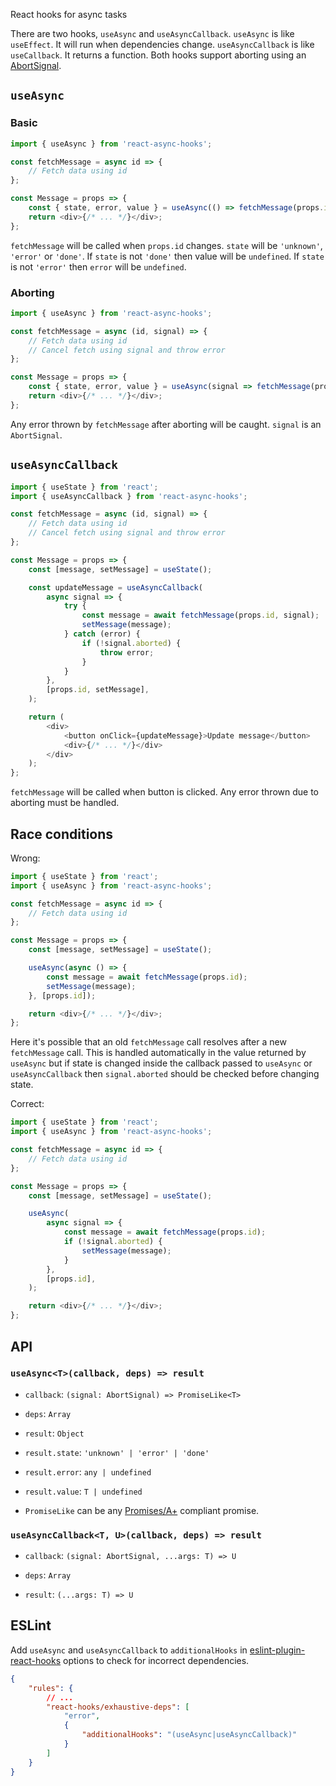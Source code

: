 React hooks for async tasks

There are two hooks, `useAsync` and `useAsyncCallback`. `useAsync` is like `useEffect`. It will run
when dependencies change. `useAsyncCallback` is like `useCallback`. It returns a function. Both
hooks support aborting using an
[AbortSignal](https://developer.mozilla.org/en-US/docs/Web/API/AbortSignal).

## `useAsync`

### Basic

```js
import { useAsync } from 'react-async-hooks';

const fetchMessage = async id => {
    // Fetch data using id
};

const Message = props => {
    const { state, error, value } = useAsync(() => fetchMessage(props.id), [props.id]);
    return <div>{/* ... */}</div>;
};
```

`fetchMessage` will be called when `props.id` changes. `state` will be `'unknown'`, `'error'` or
`'done'`. If `state` is not `'done'` then value will be `undefined`. If `state` is not `'error'`
then `error` will be `undefined`.

### Aborting

```js
import { useAsync } from 'react-async-hooks';

const fetchMessage = async (id, signal) => {
    // Fetch data using id
    // Cancel fetch using signal and throw error
};

const Message = props => {
    const { state, error, value } = useAsync(signal => fetchMessage(props.id, signal), [props.id]);
    return <div>{/* ... */}</div>;
};
```

Any error thrown by `fetchMessage` after aborting will be caught. `signal` is an `AbortSignal`.

## `useAsyncCallback`

```js
import { useState } from 'react';
import { useAsyncCallback } from 'react-async-hooks';

const fetchMessage = async (id, signal) => {
    // Fetch data using id
    // Cancel fetch using signal and throw error
};

const Message = props => {
    const [message, setMessage] = useState();

    const updateMessage = useAsyncCallback(
        async signal => {
            try {
                const message = await fetchMessage(props.id, signal);
                setMessage(message);
            } catch (error) {
                if (!signal.aborted) {
                    throw error;
                }
            }
        },
        [props.id, setMessage],
    );

    return (
        <div>
            <button onClick={updateMessage}>Update message</button>
            <div>{/* ... */}</div>
        </div>
    );
};
```

`fetchMessage` will be called when button is clicked. Any error thrown due to aborting must be
handled.

## Race conditions

Wrong:

```js
import { useState } from 'react';
import { useAsync } from 'react-async-hooks';

const fetchMessage = async id => {
    // Fetch data using id
};

const Message = props => {
    const [message, setMessage] = useState();

    useAsync(async () => {
        const message = await fetchMessage(props.id);
        setMessage(message);
    }, [props.id]);

    return <div>{/* ... */}</div>;
};
```

Here it's possible that an old `fetchMessage` call resolves after a new `fetchMessage` call. This is
handled automatically in the value returned by `useAsync` but if state is changed inside the
callback passed to `useAsync` or `useAsyncCallback` then `signal.aborted` should be checked before
changing state.

Correct:

```js
import { useState } from 'react';
import { useAsync } from 'react-async-hooks';

const fetchMessage = async id => {
    // Fetch data using id
};

const Message = props => {
    const [message, setMessage] = useState();

    useAsync(
        async signal => {
            const message = await fetchMessage(props.id);
            if (!signal.aborted) {
                setMessage(message);
            }
        },
        [props.id],
    );

    return <div>{/* ... */}</div>;
};
```

## API

### `useAsync<T>(callback, deps) => result`

-   `callback`: `(signal: AbortSignal) => PromiseLike<T>`

-   `deps`: `Array`

-   `result`: `Object`

-   `result.state`: `'unknown' | 'error' | 'done'`

-   `result.error`: `any | undefined`

-   `result.value`: `T | undefined`

-   `PromiseLike` can be any [Promises/A+](https://promisesaplus.com) compliant promise.

### `useAsyncCallback<T, U>(callback, deps) => result`

-   `callback`: `(signal: AbortSignal, ...args: T) => U`

-   `deps`: `Array`

-   `result`: `(...args: T) => U`

## ESLint

Add `useAsync` and `useAsyncCallback` to `additionalHooks` in
[eslint-plugin-react-hooks](https://www.npmjs.com/package/eslint-plugin-react-hooks) options to
check for incorrect dependencies.

```json
{
    "rules": {
        // ...
        "react-hooks/exhaustive-deps": [
            "error",
            {
                "additionalHooks": "(useAsync|useAsyncCallback)"
            }
        ]
    }
}
```
